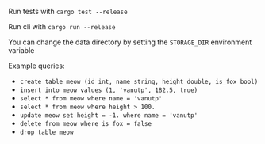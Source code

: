 Run tests with `cargo test --release`

Run cli with `cargo run --release`

You can change the data directory by setting the `STORAGE_DIR` environment variable

Example queries:

- `create table meow (id int, name string, height double, is_fox bool)`
- `insert into meow values (1, 'vanutp', 182.5, true)`
- `select * from meow where name = 'vanutp'`
- `select * from meow where height > 100.`
- `update meow set height = -1. where name = 'vanutp'`
- `delete from meow where is_fox = false`
- `drop table meow`
